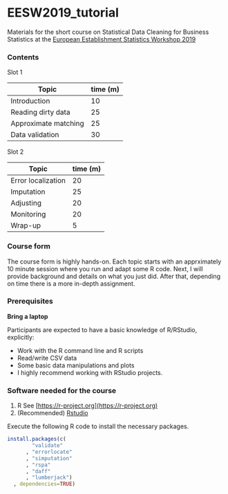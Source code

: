 # EESW2019_tutorial

Materials for the short course on Statistical Data Cleaning for Business
Statistics at the 
[European Establishment Statistics Workshop 2019](https://statswiki.unece.org/display/ENBES/EESW19)


### Contents 

Slot 1 

|Topic                 | time (m)  |
|----------------------|-----------|
|Introduction          | 10        |
|Reading dirty data    | 25        |
|Approximate matching  | 25        |
|Data validation       | 30        |


Slot 2 


|Topic                 | time (m)  |
|----------------------|-----------|
| Error localization   | 20        |
| Imputation           | 25        |
| Adjusting            | 20        |
| Monitoring           | 20        |
| Wrap-up              | 5         |

### Course form

The course form is highly hands-on. Each topic starts with an apprximately 10 minute
session where you run and adapt some R code. Next, I will provide background and
details on what you just did. After that, depending on time there is a more in-depth
assignment.




### Prerequisites

**Bring a laptop**

Participants are expected to have a basic knowledge of R/RStudio, explicitly:

- Work with the R command line and R scripts
- Read/write CSV data
- Some basic data manipulations and plots
- I highly recommend working with RStudio projects.

### Software needed for the course

1. R See [https://r-project.org](https://r-project.org)
2. (Recommended) [Rstudio](https://rstudio.com)

Execute the following R code to install the necessary packages.

```r
install.packages(c(
        "validate"
      , "errorlocate"
      , "simputation"
      , "rspa"
      , "daff"
      , "lumberjack")
  , dependencies=TRUE)
```





